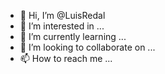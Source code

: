 - 👋 Hi, I’m @LuisRedal
- 👀 I’m interested in ...
- 🌱 I’m currently learning ...
- 💞️ I’m looking to collaborate on ...
- 📫 How to reach me ...

<!---
LuisRedal/LuisRedal is a ✨ special ✨ repository because its `README.md` (this file) appears on your GitHub profile.
You can click the Preview link to take a look at your changes.
--->
